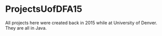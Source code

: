 # ProjectsUofDFA15

All projects here were created back in 2015 while at University of Denver. They are all in Java.
